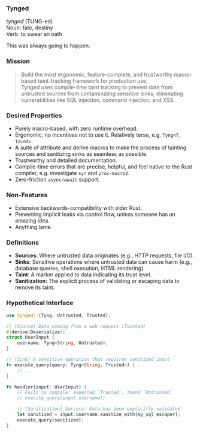 ### Tynged
_tynged_ (TUNG-ed)  
Noun: fate, destiny  
Verb: to swear an oath  

This was always going to happen.

### Mission
> Build the most ergonomic, feature-complete, and trustworthy macro-based taint-tracking framework for production use.  
> Tynged uses compile-time taint tracking to prevent data from untrusted sources from contaminating sensitive sinks, eliminating vulnerabilities like SQL injection, command injection, and XSS.  

### Desired Properties
- Purely macro-based, with zero runtime overhead.
- Ergonomic, no incentives not to use it. Relatively terse, e.g. `Tyng<T, Taint>`.
- A suite of attribute and derive macros to make the process of tainting sources and sanitizing sinks as seamless as possible.
- Trustworthy and detailed documentation.
- Compile-time errors that are precise, helpful, and feel native to the Rust compiler, e.g. investigate `syn` and `proc-macro2`.
- Zero-friction `async/await` support.

### Non-Features
- Extensive backwards-compatibility with older Rust.
- Preventing implicit leaks via control flow, unless someone has an amazing idea.
- Anything lame.

### Definitions
- **Sources**: Where untrusted data originates (e.g., HTTP requests, file I/O).
- **Sinks**: Sensitive operations where untrusted data can cause harm (e.g., database queries, shell execution, HTML rendering).
- **Taint**: A marker applied to data indicating its trust level.
- **Sanitization**: The explicit process of validating or escaping data to remove its taint.

### Hypothetical Interface

```rust
use tynged::{Tyng, Untrusted, Trusted};

// [Source] Data coming from a web request (Tainted)
#[derive(Deserialize)]
struct UserInput {
    username: Tyng<String, Untrusted>,
}

// [Sink] A sensitive operation that requires sanitized input
fn execute_query(query: Tyng<String, Trusted>) {
    // ...
}

fn handler(input: UserInput) {
    // Fails to compile: expected `Trusted`, found `Untrusted`
    // execute_query(input.username);

    // [Sanitization] Success: Data has been explicitly validated
    let sanitized = input.username.sanitize_with(my_sql_escaper);
    execute_query(sanitized);
}
```
